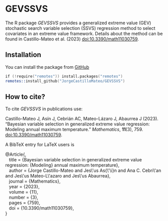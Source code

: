 # GEVSSVS
The R package *GEVSSVS* provides a generalized extreme value (GEV) stochastic search variable selection (SSVS) regression method to select covariates in an extreme value framework. Details about the method can be found in Castillo-Mateo et al. (2023) <doi:10.3390/math11030759>.


## Installation
You can install the package from
[GitHub](https://github.com/JorgeCastilloMateo/GEVSSVS)

```s
if (!require("remotes")) install.packages("remotes")
remotes::install_github("JorgeCastilloMateo/GEVSSVS")
```


## How to cite?
To cite *GEVSSVS* in publications use:

Castillo-Mateo J, Asín J, Cebrián AC, Mateo-Lázaro J, Abaurrea J
(2023). “Bayesian variable selection in generalized extreme value
regression: Modeling annual maximum temperature.” *Mathematics*,
**11**(3), 759. <doi:10.3390/math11030759>.

A BibTeX entry for LaTeX users is

@Article{,  
&nbsp;&nbsp;  title = {Bayesian variable selection in generalized extreme value regression: {Modeling} annual maximum temperature},  
&nbsp;&nbsp;  author = {Jorge Castillo-Mateo and Jes\\\'us As{\\\'\\i}n and Ana C. Cebri\\\'an and Jes\\\'us Mateo-L\\\'azaro and Jes\\\'us Abaurrea},  
&nbsp;&nbsp;  journal = {Mathematics},  
&nbsp;&nbsp;  year = {2023},  
&nbsp;&nbsp;  volume = {11},  
&nbsp;&nbsp;  number = {3},  
&nbsp;&nbsp;  pages = {759},  
&nbsp;&nbsp;  doi = {10.3390/math11030759},  
}
